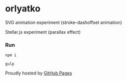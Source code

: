 # orlyatko

SVG animation experiment (stroke-dashoffset animation)

Stellar.js experiment (parallax effect)

### Run

`npm i`

`gulp`

Proudly hosted by [GitHub Pages](https://pages.github.com)
